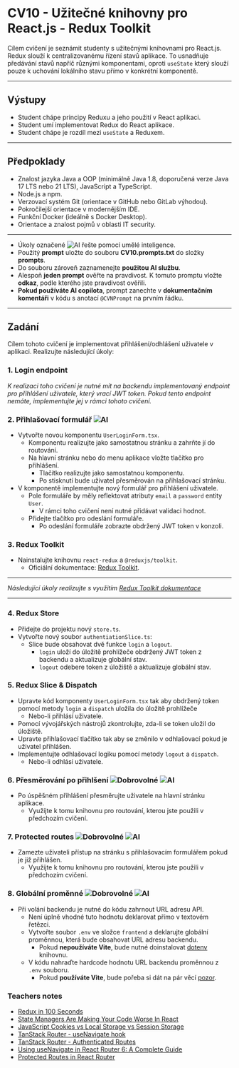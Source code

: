 # CV10 - Užitečné knihovny pro React.js - Redux Toolkit

Cílem cvičení je seznámit studenty s užitečnými knihovnami pro React.js. Redux slouží k centralizovanému řízení stavů aplikace. To usnadňuje předávání stavů napříč různými komponentami, oproti `useState` který slouží pouze k uchování lokálního stavu přímo v konkrétní komponentě.

---

## Výstupy

- Student chápe principy Reduxu a jeho použití v React aplikaci.
- Student umí implementovat Redux do React aplikace.
- Student chápe je rozdíl mezi `useState` a Reduxem.

---

## Předpoklady

- Znalost jazyka Java a OOP (minimálně Java 1.8, doporučená verze Java 17 LTS nebo 21 LTS), JavaScript a TypeScript.
- Node.js a npm.
- Verzovací systém Git (orientace v GitHub nebo GitLab výhodou).
- Pokročilejší orientace v modernějším IDE.
- Funkční Docker (ideálně s Docker Desktop).
- Orientace a znalost pojmů v oblasti IT security.

---

- Úkoly označené ![AI](https://img.shields.io/badge/AI-yellow) řešte pomocí umělé inteligence.
- Použitý **prompt** uložte do souboru **CV10.prompts.txt** do složky **prompts**.
- Do souboru zároveň zaznamenejte **použitou AI službu**.
- Alespoň **jeden prompt** ověřte na pravdivost. K tomuto promptu vložte **odkaz**, podle kterého jste pravdivost ověřili.
- **Pokud používáte AI copilota**, prompt zanechte v **dokumentačním komentáři** v kódu s anotací `@CVNPrompt` na prvním řádku.

---

## Zadání

Cílem tohoto cvičení je implementovat přihlášení/odhlášení uživatele v aplikaci. Realizujte následující úkoly:

### 1. Login endpoint

_K realizaci toho cvičení je nutné mít na backendu implementovaný endpoint pro přihlášení uživatele, který vrací JWT token. Pokud tento endpoint nemáte, implementujte jej v rámci tohoto cvičení._

### 2. Přihlašovací formulář ![AI](https://img.shields.io/badge/AI-yellow)

- Vytvořte novou komponentu `UserLoginForm.tsx`.
  - Komponentu realizujte jako samostatnou stránku a zahrňte jí do routování.
  - Na hlavní stránku nebo do menu aplikace vložte tlačítko pro přihlášení.
    - Tlačítko realizujte jako samostatnou komponentu.
    - Po stisknutí bude uživatel přesměrován na přihlašovací stránku.
- V komponentě implementujte nový formulář pro přihlášení uživatele.
  - Pole formuláře by měly reflektovat atributy `email` a `password` entity `User`.
    - V rámci toho cvičení není nutné přidávat validaci hodnot.
  - Přidejte tlačítko pro odeslání formuláře.
    - Po odeslání formuláře zobrazte obdržený JWT token v konzoli.

### 3. Redux Toolkit

- Nainstalujte knihovnu `react-redux` a `@reduxjs/toolkit`.
  - Oficiální dokumentace: [Redux Toolkit](https://redux-toolkit.js.org/).

---

_Následující úkoly realizujte s využitím [Redux Toolkit dokumentace](https://redux-toolkit.js.org/tutorials/quick-start)_

---

### 4. Redux Store

- Přidejte do projektu nový `store.ts`.
- Vytvořte nový soubor `authentiationSlice.ts`:
  - Slice bude obsahovat dvě funkce `login` a `logout`.
    - `login` uloží do úložitě prohlížeče obdržený JWT token z backendu a aktualizuje globální stav.
    - `logout` odebere token z úložiště a aktualizuje globální stav.

### 5. Redux Slice & Dispatch

- Upravte kód komponenty `UserLoginForm.tsx` tak aby obdržený token pomocí metody `login` a `dispatch` uložila do úložitě prohlížeče
  - Nebo-li přihlásí uživatele.
- Pomocí vývojářských nástrojů zkontrolujte, zda-li se token uložil do úložiště.
- Upravte přihlašovací tlačítko tak aby se změnilo v odhlašovací pokud je uživatel přihlášen.
- Implementujte odhlašovací logiku pomocí metody `logout` a `dispatch`.
  - Nebo-li odhlásí uživatele.

### 6. Přesměrování po přihlšení ![Dobrovolné](https://img.shields.io/badge/Dobrovolný_úkol-blue) ![AI](https://img.shields.io/badge/AI-yellow)

- Po úspěšném přihlášení přesměrujte uživatele na hlavní stránku aplikace.
  - Využijte k tomu knihovnu pro routování, kterou jste použili v předchozím cvičení.

### 7. Protected routes ![Dobrovolné](https://img.shields.io/badge/Dobrovolný_úkol-blue) ![AI](https://img.shields.io/badge/AI-yellow)

- Zamezte uživateli přístup na stránku s přihlašovacím formulářem pokud je již přihlášen.
  - Využijte k tomu knihovnu pro routování, kterou jste použili v předchozím cvičení.

### 8. Globální proměnné ![Dobrovolné](https://img.shields.io/badge/Dobrovolný_úkol-blue) ![AI](https://img.shields.io/badge/AI-yellow)

- Při volání backendu je nutné do kódu zahrnout URL adresu API.
  - Není úplně vhodné tuto hodnotu deklarovat přímo v textovém řetězci.
  - Vytvořte soubor `.env` ve složce `frontend` a deklarujte globální proměnnou, která bude obsahovat URL adresu backendu.
    - Pokud **nepoužíváte Vite**, bude nutné doinstalovat [dotenv](https://www.npmjs.com/package/dotenv) knihovnu.
  - V kódu nahraďte hardcode hodnotu URL backendu proměnnou z `.env` souboru.
    - Pokud **používáte Vite**, bude pořeba si dát na pár věcí [pozor](https://vite.dev/guide/env-and-mode).

### Teachers notes

- [Redux in 100 Seconds](https://youtu.be/_shA5Xwe8_4?si=-kwAzh61vT-Rplwm)
- [State Managers Are Making Your Code Worse In React](https://www.youtube.com/watch?v=VenLRGHx3D4)
- [JavaScript Cookies vs Local Storage vs Session Storage](https://www.youtube.com/watch?v=GihQAC1I39Q)
- [TanStack Router - useNavigate hook](https://tanstack.com/router/latest/docs/framework/react/api/router/useNavigateHook)
- [TanStack Router - Authenticated Routes](https://tanstack.com/router/latest/docs/framework/react/guide/authenticated-routes)
- [Using useNavigate in React Router 6: A Complete Guide](https://medium.com/@bobjunior542/using-usenavigate-in-react-router-6-a-complete-guide-46f51403f430)
- [Protected Routes in React Router](https://www.angularminds.com/blog/protected-routes-in-react-router-authentication-and-authorization)